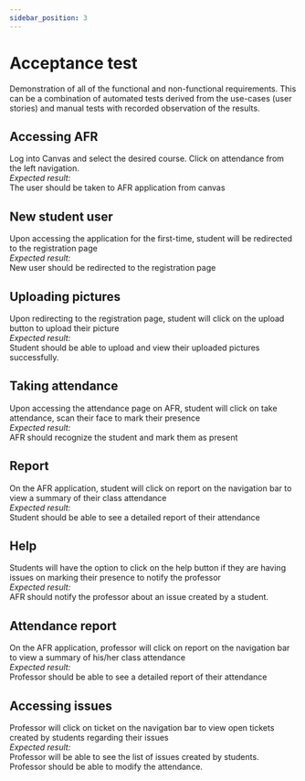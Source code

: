 ```yaml
---
sidebar_position: 3
---
```

# Acceptance test

Demonstration of all of the functional and non-functional requirements. This can be a combination of automated tests derived from the use-cases (user stories) and manual tests with recorded observation of the results.

## Accessing AFR
Log into Canvas and select the desired course. Click on attendance from the left navigation.<br /> 
*Expected result:*<br />
The user should be taken to AFR application from canvas
	
## New student user
Upon accessing the application for the first-time, student will be redirected to the registration page<br />
*Expected result:*<br />
New user should be redirected to the registration page

## Uploading pictures
Upon redirecting to the registration page, student will click on the upload button to upload their picture<br />
*Expected result:*<br />
Student should be able to upload and view their uploaded pictures successfully. 

## Taking attendance
Upon accessing the attendance page on AFR, student will click on take attendance, scan their face to mark their presence<br />
*Expected result:*<br />
AFR should recognize the student and mark them as present

## Report
On the AFR application, student will click on report on the navigation bar to view a summary of their class attendance<br />
*Expected result:*<br />
Student should be able to see a detailed report of their attendance
	
## Help
Students will have the option to click on the help button if they are having issues on marking their presence to notify the professor<br />
*Expected result:*<br />
AFR should notify the professor about an issue created by a student.

## Attendance report
On the AFR application, professor will click on report on the navigation bar to view a summary of his/her class attendance<br />
*Expected result:*<br />
Professor should be able to see a detailed report of their attendance

## Accessing issues
Professor will click on ticket on the navigation bar to view open tickets created by students regarding their issues<br />
*Expected result:*<br />
Professor will be able to see the list of issues created by students. Professor should be able to modify the attendance. 
